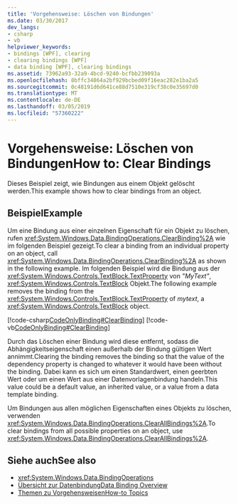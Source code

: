 ```yaml
---
title: 'Vorgehensweise: Löschen von Bindungen'
ms.date: 03/30/2017
dev_langs:
- csharp
- vb
helpviewer_keywords:
- bindings [WPF], clearing
- clearing bindings [WPF]
- data binding [WPF], clearing bindings
ms.assetid: 73962a93-32a9-4bcd-9240-bcfbb239093a
ms.openlocfilehash: 8bffc34864a2bf929bcbed09f16eac282e1ba2a5
ms.sourcegitcommit: 0c48191d6d641ce88d7510e319cf38c0e35697d0
ms.translationtype: MT
ms.contentlocale: de-DE
ms.lasthandoff: 03/05/2019
ms.locfileid: "57360222"
---
```

# <a name="how-to-clear-bindings"></a><span data-ttu-id="12393-102">Vorgehensweise: Löschen von Bindungen</span><span class="sxs-lookup"><span data-stu-id="12393-102">How to: Clear Bindings</span></span>
<span data-ttu-id="12393-103">Dieses Beispiel zeigt, wie Bindungen aus einem Objekt gelöscht werden.</span><span class="sxs-lookup"><span data-stu-id="12393-103">This example shows how to clear bindings from an object.</span></span>  
  
## <a name="example"></a><span data-ttu-id="12393-104">Beispiel</span><span class="sxs-lookup"><span data-stu-id="12393-104">Example</span></span>  
 <span data-ttu-id="12393-105">Um eine Bindung aus einer einzelnen Eigenschaft für ein Objekt zu löschen, rufen <xref:System.Windows.Data.BindingOperations.ClearBinding%2A> wie im folgenden Beispiel gezeigt.</span><span class="sxs-lookup"><span data-stu-id="12393-105">To clear a binding from an individual property on an object, call <xref:System.Windows.Data.BindingOperations.ClearBinding%2A> as shown in the following example.</span></span> <span data-ttu-id="12393-106">Im folgenden Beispiel wird die Bindung aus der <xref:System.Windows.Controls.TextBlock.TextProperty> von *"MyText"*, <xref:System.Windows.Controls.TextBlock> Objekt.</span><span class="sxs-lookup"><span data-stu-id="12393-106">The following example removes the binding from the <xref:System.Windows.Controls.TextBlock.TextProperty> of *mytext*, a <xref:System.Windows.Controls.TextBlock> object.</span></span>  
  
 [!code-csharp[CodeOnlyBinding#ClearBinding](~/samples/snippets/csharp/VS_Snippets_Wpf/CodeOnlyBinding/CSharp/binding.cs#clearbinding)]
 [!code-vb[CodeOnlyBinding#ClearBinding](~/samples/snippets/visualbasic/VS_Snippets_Wpf/CodeOnlyBinding/VisualBasic/App.vb#clearbinding)]  
  
 <span data-ttu-id="12393-107">Durch das Löschen einer Bindung wird diese entfernt, sodass die Abhängigkeitseigenschaft einen außerhalb der Bindung gültigen Wert annimmt.</span><span class="sxs-lookup"><span data-stu-id="12393-107">Clearing the binding removes the binding so that the value of the dependency property is changed to whatever it would have been without the binding.</span></span> <span data-ttu-id="12393-108">Dabei kann es sich um einen Standardwert, einen geerbten Wert oder um einen Wert aus einer Datenvorlagenbindung handeln.</span><span class="sxs-lookup"><span data-stu-id="12393-108">This value could be a default value, an inherited value, or a value from a data template binding.</span></span>  
  
 <span data-ttu-id="12393-109">Um Bindungen aus allen möglichen Eigenschaften eines Objekts zu löschen, verwenden <xref:System.Windows.Data.BindingOperations.ClearAllBindings%2A>.</span><span class="sxs-lookup"><span data-stu-id="12393-109">To clear bindings from all possible properties on an object, use <xref:System.Windows.Data.BindingOperations.ClearAllBindings%2A>.</span></span>  
  
## <a name="see-also"></a><span data-ttu-id="12393-110">Siehe auch</span><span class="sxs-lookup"><span data-stu-id="12393-110">See also</span></span>
- <xref:System.Windows.Data.BindingOperations>
- [<span data-ttu-id="12393-111">Übersicht zur Datenbindung</span><span class="sxs-lookup"><span data-stu-id="12393-111">Data Binding Overview</span></span>](data-binding-overview.md)
- [<span data-ttu-id="12393-112">Themen zu Vorgehensweisen</span><span class="sxs-lookup"><span data-stu-id="12393-112">How-to Topics</span></span>](data-binding-how-to-topics.md)

